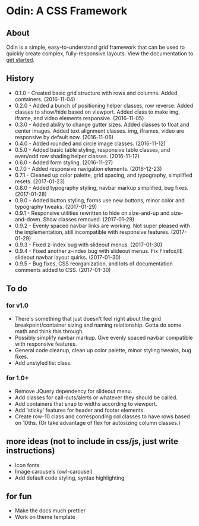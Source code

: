 # Odin: A CSS Framework

## About

Odin is a simple, easy-to-understand grid framework that can be used to quickly create complex, fully-responsive layouts. View the documentation to [get started](http://joncoop.github.io/odin/).

## History

- 0.1.0 - Created basic grid structure with rows and columns. Added containers. (2016-11-04)
- 0.2.0 - Added a bunch of positioning helper classes, row reverse. Added classes to show/hide based on viewport. Added class to make img, iframe, and video elements responsive. (2016-11-05)
- 0.3.0 - Added ability to change gutter sizes. Added classes to float and center images. Added text alignment classes. img, iframes, video are responsive by default now. (2016-11-06)
- 0.4.0 - Added rounded and circle image classes. (2016-11-12)
- 0.5.0 - Added basic table styling, responsive table classes, and even/odd row shading helper classes. (2016-11-12)
- 0.6.0 - Added form styling. (2016-11-27)
- 0.7.0 - Added responsive navigation elements. (2016-12-23)
- 0.7.1 - Cleaned up color palette, grid spacing, and typography, simplified resets. (2017-01-23)
- 0.8.0 - Added typography styling, navbar markup simplified, bug fixes. (2017-01-28)
- 0.9.0 - Added button styling, forms use new buttons, minor color and typography tweaks. (2017-01-29)
- 0.9.1 - Responsive utilities rewritten to hide on size-and-up and size-and-down. Show classes removed. (2017-01-29)
- 0.9.2 - Evenly spaced navbar links are working. Not super pleased with the implementation, still incompatible with responsive features. (2017-01-29)
- 0.9.3 - Fixed z-index bug with slideout menus. (2017-01-30)
- 0.9.4 - Fixed another z-index bug with slideout menus. Fix Firefox/IE slideout navbar layout quirks. (2017-01-30)
- 0.9.5 - Bug fixes, CSS reorganization, and lots of documentation comments added to CSS. (2017-01-30)

## To do

### for v1.0
- There's something that just doesn't feel right about the grid breakpoint/container sizing and naming relationship. Gotta do some math and think this through.
- Possibly simplify navbar markup. Give evenly spaced navbar compatible with responsive features.
- General code cleanup, clean up color palette, minor styling tweaks, bug fixes.
- Add unstyled list class.

### for 1.0+
- Remove JQuery dependency for slideout menu.
- Add classes for call-outs/alerts or whatever they should be called.
- Add containers that snap to widths according to viewport.
- Add 'sticky' features for header and footer elements.
- Create row-10 class and corresponding col classes to have rows based on 10ths. (Or take advantage of flex for autosizing column classes.)

## more ideas (not to include in css/js, just write instructions)
- Icon fonts
- Image carousels (owl-carousel)
- Add default code styling, syntax highlighting

## for fun
- Make the docs much prettier
- Work on theme template
